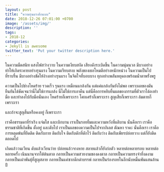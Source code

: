 ```yaml
---
layout: post
title: "ความรุนแรงอีกแบบ"
date: 2018-12-26 07:01:00 +0700
image: '/assets/img/'
description: ''
tags:
- 2018-12
categories:
- Jekyll is awesome
twitter_text: 'Put your twitter description here.'
---
```

ในความมืดสนิท แสงไฟสว่างวาบ ในความเงียบสงัด เสียงดังระเบิดขึ้น ในความนุ่มนวล มีบางอย่างทำให้เกิดระคายอย่างรุนแรง ในความเรียบสงบ พลังของเธอโหมตีอย่างหนักหน่วง ในความเป็นไปที่ราบรื่น มีบางอย่างขัดให้ง้างอย่างรุนแรง ในจิตใจที่บอบบาง ทุกอย่างพลันหยุดลงพร้อมน้ำตาพรั่งพรู

ความเป็นไปช่างโหดร้าย รวดเร็ว รุนแรง เหมือนแกล้งกัน แต่แค่แกล้งกันยังไม่พอ เพราะผลของมันยืนยันได้ชัดเจนว่านี่ไม่ใช่การแกล้ง นี่ไม่ใช่การเอาคืน แต่นี่คือการหยิบยื่นผลของกรรมที่ตัวเราได้ลงทำมือ และทำลงไปกับมือนั่นเอง โหดร้ายก็เพราะเรา โศกเศร้าก็เพราะเรา สูญเสียก็เพราะเรา ล้มตายก็เพราะเรา

และถ้าจะสูญสิ้นหรือคงอยู่ ก็เพราะเรา

เราคือธรรมดาที่ร่าเริง แจ่มใส และเบิกบาน เราเป็นรอยยิ้มและความหวังที่ผลิบาน นั่นคือเรา เราคือธรรมชาติที่เกิดขึ้น ตั้งอยู่ และดับไป เราเป็นผลของความเป็นไปจากกิเลส ตัณหา ราคะ นั่นคือเรา เราคือการหลุดพ้นที่ยึดติด ติดกับกาย ติดกับใจ ติดกับดักที่ดักไว้ ติดกับว่าง ติดกับเพียรปล่อยวาง แต่ก็ยังติดตลอดไป

เกิดแล้ววนเวียน ดับแล้วเวียนว่าย ปล่อยแล้วจางหาย สลายแล้วก็ยังก่อตัว หลายต่อหลายรอบ หลายต่อหลายครั้ง เนินนานจากใต้ต้นตาล กลายเป็นความสวยงามของดงตาล กลายเป็นความทรงจำที่งดงาม กลายเป็นเผ่าพันธุ์ที่สูญสลาย กลายเป็นแค่ซากดึกดำบรรพ์ กลายเป็นร่องรอยในอีกนับหมื่นพันแสนล้านปี

